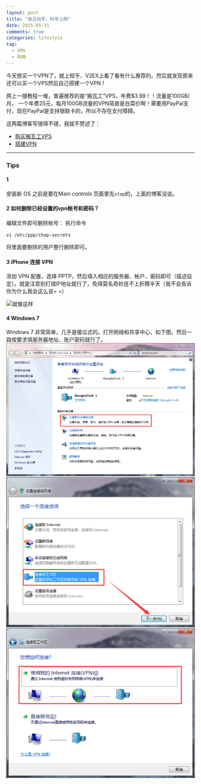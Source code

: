 ```yaml
---
layout: post
title: "自己动手，科学上网"
date: 2015-05-31
comments: true
categories: lifestyle
tag: 
  - VPN
  - 购物
---
```


今天想买一个VPN了，就上知乎、V2EX上看了看有什么推荐的。然后就发现原来还可以买一个VPS然后自己搭建一个VPN！

网上一搜教程一堆，普遍推荐的是“搬瓦工”VPS，年费$3.99！！流量是100GB/月。
一个年费25元，每月100GB流量的VPN简直是白菜价啊！需要用PayPal支付，现在PayPal是支持银联卡的，所以不存在支付障碍。


这两篇博客写很得不错，我就不赘述了：

- [购买搬瓦工VPS](http://www.cnblogs.com/zuike/p/4065586.html)
- [搭建VPN](http://www.cnblogs.com/zuike/articles/4167182.html)

---

### Tips

#### 1 

安装新 OS 之前是要在Main controls 页面里先`stop`的，上面的博客没说。

#### 2 如何删除已经设置的vpn帐号和密码？

编辑文件即可删除帐号：
执行命令

```
vi /etc/ppp/chap-secrets
```

将里面要删除的用户整行删除即可。

#### 3 iPhone 连接 VPN

添加 VPN 配置，选择 PPTP，然后填入相应的服务器、帐户、密码即可（描述自定）。就是注意别打错IP地址就行了，免得莫名奇妙连不上折腾半天（我不会告诉你为什么我会这么说= =）

![就像这样](/assets/images/vpn-i1.png)

#### 4 Windows 7

Windows 7 非常简单，几乎是傻瓜式的。打开网络和共享中心，如下图，然后一路按要求填服务器地址、账户密码就行了。
![第一步](/assets/images/vpn-w1.png)
![第二步](/assets/images/vpn-w2.png)
![第三步](/assets/images/vpn-w3.png)
